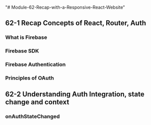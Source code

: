 "# Module-62-Recap-with-a-Responsive-React-Website"

## 62-1 Recap Concepts of React, Router, Auth

### What is Firebase

### Firebase SDK

### Firebase Authentication

### Principles of OAuth

## 62-2 Understanding Auth Integration, state change and context

### onAuthStateChanged
